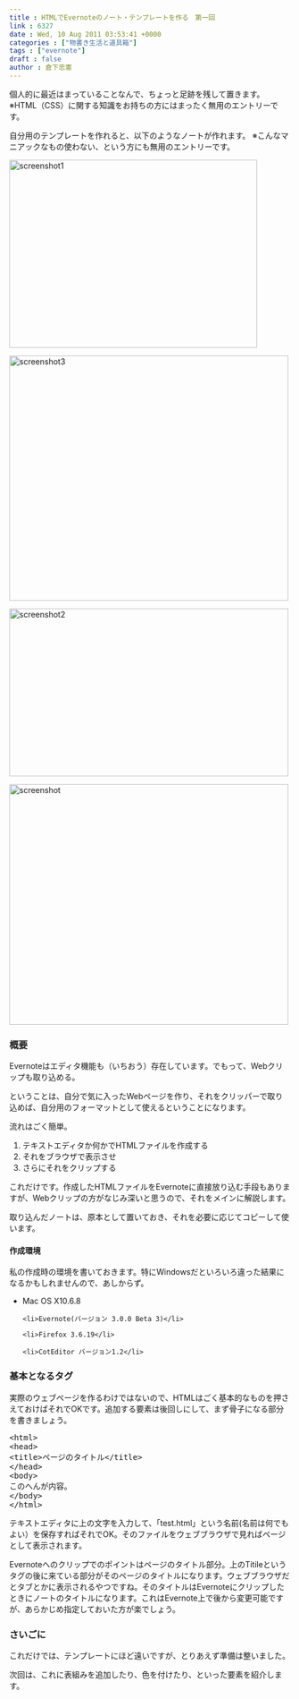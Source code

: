 ```yaml
---
title : HTMLでEvernoteのノート・テンプレートを作る　第一回
link : 6327
date : Wed, 10 Aug 2011 03:53:41 +0000
categories : ["物書き生活と道具箱"]
tags : ["evernote"]
draft : false
author : 倉下忠憲
---
```


個人的に最近はまっていることなんで、ちょっと足跡を残して置きます。
※HTML（CSS）に関する知識をお持ちの方にはまったく無用のエントリーです。

自分用のテンプレートを作れると、以下のようなノートが作れます。
※こんなマニアックなもの使わない、という方にも無用のエントリーです。

<a href="https://rashita.net/blog/wp-content/uploads/2011/08/screenshot1.png"><img src="https://rashita.net/blog/wp-content/uploads/2011/08/screenshot1.png" alt="screenshot1" title="screenshot1" width="444" height="336" class="alignnone size-full wp-image-6329" /></a>

<a href="https://rashita.net/blog/wp-content/uploads/2011/08/screenshot3.png"><img src="https://rashita.net/blog/wp-content/uploads/2011/08/screenshot3.png" alt="screenshot3" title="screenshot3" width="500" height="438" class="alignnone size-full wp-image-6331" /></a>

<a href="https://rashita.net/blog/wp-content/uploads/2011/08/screenshot2.png"><img src="https://rashita.net/blog/wp-content/uploads/2011/08/screenshot2.png" alt="screenshot2" title="screenshot2" width="500" height="300" class="alignnone size-full wp-image-6330" /></a>

<a href="https://rashita.net/blog/wp-content/uploads/2011/08/screenshot.png"><img src="https://rashita.net/blog/wp-content/uploads/2011/08/screenshot.png" alt="screenshot" title="screenshot" width="500" height="430" class="alignnone size-full wp-image-6328" /></a>
<h3>概要</h3>
Evernoteはエディタ機能も（いちおう）存在しています。でもって、Webクリップも取り込める。

ということは、自分で気に入ったWebページを作り、それをクリッパーで取り込めば、自分用のフォーマットとして使えるということになります。

流れはごく簡単。

<ol>
	<li>テキストエディタか何かでHTMLファイルを作成する</li>
	<li>それをブラウザで表示させ</li>
	<li>さらにそれをクリップする</li>
</ol>



これだけです。作成したHTMLファイルをEvernoteに直接放り込む手段もありますが、Webクリップの方がなじみ深いと思うので、それをメインに解説します。

取り込んだノートは、原本として置いておき、それを必要に応じてコピーして使います。

<h4>作成環境</h4>
私の作成時の環境を書いておきます。特にWindowsだといろいろ違った結果になるかもしれませんので、あしからず。

<ul>
	<li>Mac OS X10.6.8</li>

	<li>Evernote(バージョン 3.0.0 Beta 3)</li>

	<li>Firefox 3.6.19</li>

	<li>CotEditor バージョン1.2</li>
</ul>



<h3>基本となるタグ</h3>
実際のウェブページを作るわけではないので、HTMLはごく基本的なものを押さえておけばそれでOKです。追加する要素は後回しにして、まず骨子になる部分を書きましょう。

<pre>
&lt;html&gt;
&lt;head&gt;
&lt;title&gt;ページのタイトル&lt;/title&gt;
&lt;/head&gt;
&lt;body&gt;
このへんが内容。
&lt;/body&gt;
&lt;/html&gt;
</pre>
</ol>

テキストエディタに上の文字を入力して、「test.html」という名前(名前は何でもよい）を保存すればそれでOK。そのファイルをウェブブラウザで見ればページとして表示されます。

Evernoteへのクリップでのポイントはページのタイトル部分。上のTitileというタグの後に来ている部分がそのページのタイトルになります。ウェブブラウザだとタブとかに表示されるやつですね。そのタイトルはEvernoteにクリップしたときにノートのタイトルになります。これはEvernote上で後から変更可能ですが、あらかじめ指定しておいた方が楽でしょう。

<h3>さいごに</h3>
これだけでは、テンプレートにほど遠いですが、とりあえず準備は整いました。

次回は、これに表組みを追加したり、色を付けたり、といった要素を紹介します。
